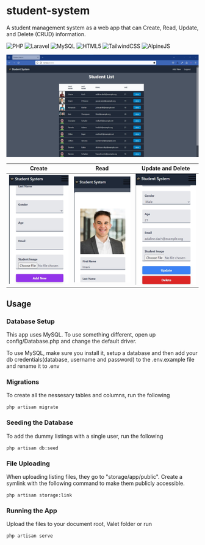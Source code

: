 # student-system

A student management system as a web app that can Create, Read, Update, and Delete (CRUD) information.

![PHP](https://img.shields.io/badge/-PHP-777BB4?style=flat-square&logo=php&logoColor=white)
![Laravel](https://img.shields.io/badge/-Laravel-FF2D20?style=flat-square&logo=laravel&logoColor=white)
![MySQL](https://img.shields.io/badge/-MySQL-4479A1?style=flat-square&logo=mysql&logoColor=white)
![HTML5](https://img.shields.io/badge/-HTML5-E34F26?style=flat-square&logo=html5&logoColor=white)
![TailwindCSS](https://img.shields.io/badge/-TailwindCSS-38B2AC?style=flat-square&logo=tailwind-css&logoColor=white)
![AlpineJS](https://img.shields.io/badge/-AlpineJS-8DB500?style=flat-square&logo=alpine.js&logoColor=white)

![image coming soon](/public/images/student-system.jpg)

| Create | Read | Update and Delete |
|--------------|--------------|--------------|
| ![Create](/public/images/create.jpg) | ![Read](/public/images/read.jpg) | ![Update and Delete](/public/images/update-delete.jpg) |

## Usage

### Database Setup
This app uses MySQL. To use something different, open up config/Database.php and change the default driver.

To use MySQL, make sure you install it, setup a database and then add your db credentials(database, username and password) to the .env.example file and rename it to .env

### Migrations
To create all the nessesary tables and columns, run the following
```
php artisan migrate
```

### Seeding the Database
To add the dummy listings with a single user, run the following
```
php artisan db:seed
```

### File Uploading
When uploading listing files, they go to "storage/app/public". Create a symlink with the following command to make them publicly accessible.
```
php artisan storage:link
```

### Running the App
Upload the files to your document root, Valet folder or run 
```
php artisan serve
```